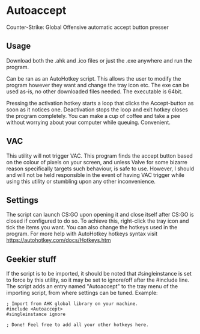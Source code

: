 # Autoaccept
Counter-Strike: Global Offensive automatic accept button presser

## Usage
Download both the .ahk and .ico files or just the .exe anywhere and run the program.

Can be ran as an AutoHotkey script. This allows the user to modify the program however they want and change the tray icon etc.
The exe can be used as-is, no other downloaded files needed. The executable is 64bit.

Pressing the activation hotkey starts a loop that clicks the Accept-button as soon as it notices one. Deactivation stops the loop and exit hotkey closes the program completely. You can make a cup of coffee and take a pee without worrying about your computer while queuing. Convenient.

## VAC
This utility will not trigger VAC. This program finds the accept button based on the colour of pixels on your screen, and unless Valve for some bizarre reason specifically targets such behaviour, is safe to use. However, I should and will not be held responsible in the event of having VAC trigger while using this utility or stumbling upon any other inconvenience.

## Settings
The script can launch CS:GO upon opening it and close itself after CS:GO is closed if configured to do so. To achieve this, right-click the tray icon and tick the items you want. You can also change the hotkeys used in the program. For more help with AutoHotkey hotkeys syntax visit https://autohotkey.com/docs/Hotkeys.htm

## Geekier stuff
If the script is to be imported, it should be noted that #singleinstance is set to force by this utility, so it may be set to ignore/off after the #include line. The script adds an entry named "Autoaccept" to the tray menu of the importing script, from where settings can be tuned.
Example:
```
; Import from AHK global library on your machine.
#include <Autoaccept>
#singleinstance ignore

; Done! Feel free to add all your other hotkeys here.
```
